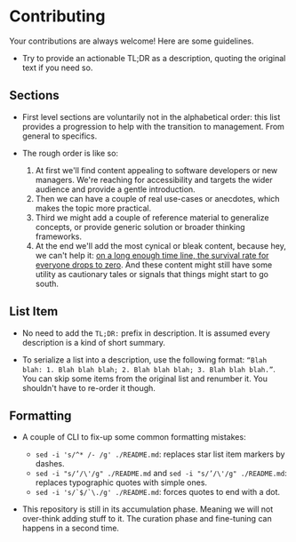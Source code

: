 # Contributing

Your contributions are always welcome! Here are some guidelines.

- Try to provide an actionable TL;DR as a description, quoting the original text if you need so.

## Sections

- First level sections are voluntarily not in the alphabetical order: this
list provides a progression to help with the transition to management. From
general to specifics.

- The rough order is like so:

  1. At first we'll find content appealing to software developers or new managers. We're reaching for accessibility and targets the wider audience and provide a gentle introduction.
  1. Then we can have a couple of real use-cases or anecdotes, which makes the topic more practical.
  1. Third we might add a couple of reference material to generalize concepts, or provide generic solution or broader thinking frameworks.
  1. At the end we'll add the most cynical or bleak content, because hey, we can't help it: [on a long enough time line, the survival rate for everyone drops to zero](https://www.goodreads.com/quotes/26639-on-a-long-enough-time-line-the-survival-rate-for). And these content might still have some utility as cautionary tales or signals that things might start to go south.

## List Item

- No need to add the `TL;DR:` prefix in description. It is assumed every description is a kind of short summary.

- To serialize a list into a description, use the following format: `“Blah blah: 1. Blah blah blah; 2. Blah blah blah; 3. Blah blah blah.”`. You can skip some items from the original list and renumber it. You shouldn't have to re-order it though.

## Formatting

- A couple of CLI to fix-up some common formatting mistakes:

  - ``sed -i 's/^* /- /g' ./README.md``: replaces star list item markers by
      dashes.
  - ``sed -i "s/‘/\'/g" ./README.md`` and ``sed -i "s/’/\'/g" ./README.md``:
      replaces typographic quotes with simple ones.
  - ``sed -i 's/`$/`\./g' ./README.md``: forces quotes to end with a dot.

- This repository is still in its accumulation phase. Meaning we will not over-think adding stuff to it. The curation phase and fine-tuning can happens in a second time.
